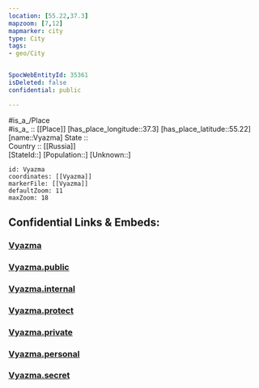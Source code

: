 ```yaml
---
location: [55.22,37.3] 
mapzoom: [7,12] 
mapmarker: city 
type: City
tags:
- geo/City


SpocWebEntityId: 35361
isDeleted: false
confidential: public

---
```

#is_a_/Place  
#is_a_ :: [[Place]] 
[has_place_longitude::37.3] 
[has_place_latitude::55.22] 
[name::Vyazma] 
State ::  
Country :: [[Russia]]  
[StateId::] 
[Population::] 
[Unknown::] 


```leaflet
id: Vyazma
coordinates: [[Vyazma]] 
markerFile: [[Vyazma]] 
defaultZoom: 11 
maxZoom: 18
```


## Confidential Links & Embeds: 

### [Vyazma](/_Standards/Earth/Continent/Europe/Europe~East/Russia/Russia~Central/Moscow_Oblast/City/Vyazma.md) 

### [Vyazma.public](/_public/Earth/Continent/Europe/Europe~East/Russia/Russia~Central/Moscow_Oblast/City/Vyazma.public.md) 

### [Vyazma.internal](/_internal/Earth/Continent/Europe/Europe~East/Russia/Russia~Central/Moscow_Oblast/City/Vyazma.internal.md) 

### [Vyazma.protect](/_protect/Earth/Continent/Europe/Europe~East/Russia/Russia~Central/Moscow_Oblast/City/Vyazma.protect.md) 

### [Vyazma.private](/_private/Earth/Continent/Europe/Europe~East/Russia/Russia~Central/Moscow_Oblast/City/Vyazma.private.md) 

### [Vyazma.personal](/_personal/Earth/Continent/Europe/Europe~East/Russia/Russia~Central/Moscow_Oblast/City/Vyazma.personal.md) 

### [Vyazma.secret](/_secret/Earth/Continent/Europe/Europe~East/Russia/Russia~Central/Moscow_Oblast/City/Vyazma.secret.md)

